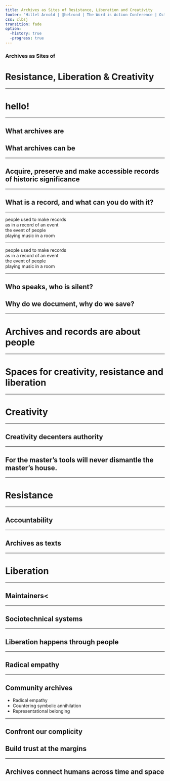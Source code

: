 ```yaml
---
title: Archives as Sites of Resistance, Liberation and Creativity
footer: "Hillel Arnold | @helrond | The Word is Action Conference | October 21, 2016"
css: clbsj
transition: fade
option:
  -history: true
  -progress: true
---
```


### Archives as Sites of
# Resistance, Liberation &amp; Creativity

------

# hello!

------

## What archives are  
## What archives can be

------

## Acquire, preserve and make accessible records of historic significance

------

## What is a record, and what can you do with it?

------

people used to make records  
as in a record of an event  
the event of people  
playing music in a room

------

<span class="highlight">people</span> used to <span class="highlight">make</span> records  
as in a <span class="highlight">record</span> of an <span class="highlight">event</span>  
the event of <span class="highlight">people</span>  
playing <span class="highlight">music</span> in a <span class="highlight">room</span>

------

## Who speaks, who is silent?
## Why do we document, why do we save?

------

# Archives and records are about people

------

# Spaces for creativity, resistance and liberation

------

# Creativity

------

## Creativity <span class="highlight">decenters</span> authority

------

## For the master&rsquo;s tools will never dismantle the master&rsquo;s house.

------

# Resistance

------

## Accountability

------

## Archives as texts

------

# Liberation

------

## Maintainers<

------

## Sociotechnical systems

------

## Liberation happens through people

------

## Radical empathy

------

## Community archives

*   Radical empathy
*   Countering symbolic annihilation
*   Representational belonging

------

## Confront our complicity
## Build trust at the margins

------

## Archives <span class="highlight">connect</span> humans across <span class="highlight">time</span> and <span class="highlight">space</span></h2>
